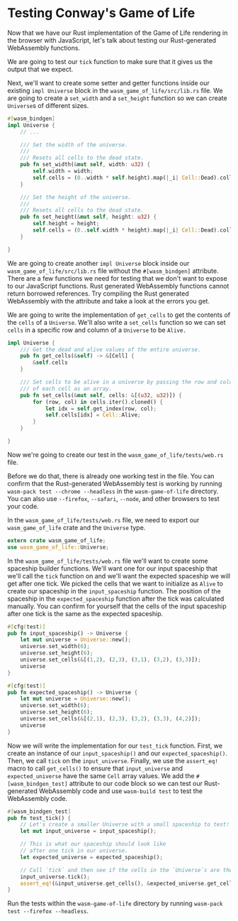 # Testing Conway's Game of Life

Now that we have our Rust implementation of the Game of Life rendering in the 
browser with JavaScript, let's talk about testing our Rust-generated 
WebAssembly functions.

We are going to test our `tick` function to make sure that it gives us the 
output that we expect.

Next, we'll want to create some setter and getter 
functions inside our existing `impl Universe` block in the
`wasm_game_of_life/src/lib.rs` file. We are going to create a `set_width`
and a `set_height` function so we can create `Universe`s of different sizes.

```rust
#[wasm_bindgen]
impl Universe { 
    // ...

    /// Set the width of the universe.
    ///
    /// Resets all cells to the dead state.
    pub fn set_width(&mut self, width: u32) {
        self.width = width;
        self.cells = (0..width * self.height).map(|_i| Cell::Dead).collect();
    }

    /// Set the height of the universe.
    ///
    /// Resets all cells to the dead state.
    pub fn set_height(&mut self, height: u32) {
        self.height = height;
        self.cells = (0..self.width * height).map(|_i| Cell::Dead).collect();
    }

}
```

We are going to create another `impl Universe` block inside our
`wasm_game_of_life/src/lib.rs` file without the `#[wasm_bindgen]` attribute.
There are a few functions we need for testing that we don't want to expose to
our JavaScript functions. Rust generated WebAssembly functions cannot return
borrowed references. Try compiling the Rust generated WebAssembly with the
attribute and take a look at the errors you get.

We are going to write the implementation of `get_cells` to get the contents of
the `cells` of a `Universe`. We'll also write a `set_cells` function so we can
set `cells` in a specific row and column of a `Universe` to be `Alive.`

```rust
impl Universe {
    /// Get the dead and alive values of the entire universe.
    pub fn get_cells(&self) -> &[Cell] {
        &self.cells
    }

    /// Set cells to be alive in a universe by passing the row and column
    /// of each cell as an array.
    pub fn set_cells(&mut self, cells: &[(u32, u32)]) {
        for (row, col) in cells.iter().cloned() {
            let idx = self.get_index(row, col);
            self.cells[idx] = Cell::Alive;
        }
    }

}
```

Now we're going to create our test in the `wasm_game_of_life/tests/web.rs` file.

Before we do that, there is already one working test in the file. You can
confirm that the Rust-generated WebAssembly test is working by running
`wasm-pack test --chrome --headless` in the `wasm-game-of-life` directory.
You can also use `--firefox`, `--safari`, `--node`, and other browsers to test
your code.

In the `wasm_game_of_life/tests/web.rs` file, we need to export our
`wasm_game_of_life` crate and the `Universe` type.

```rust
extern crate wasm_game_of_life;
use wasm_game_of_life::Universe;
```

In the `wasm_game_of_life/tests/web.rs` file we'll want to create some
spaceship builder functions. We'll want one for our input spaceship that we'll
call the `tick` function on and we'll want the expected spaceship we will get
after one tick. We picked the cells that we want to initialize as `Alive` to
create our spaceship in the `input_spaceship` function. The position of the
spaceship in the `expected_spaceship` function after the tick was calculated
manually. You can confirm for yourself that the cells of the input spaceship
after one tick is the same as the expected spaceship.

```rust
#[cfg(test)]
pub fn input_spaceship() -> Universe {
    let mut universe = Universe::new();
    universe.set_width(6);
    universe.set_height(6);
    universe.set_cells(&[(1,2), (2,3), (3,1), (3,2), (3,3)]);
    universe
}

#[cfg(test)]
pub fn expected_spaceship() -> Universe {
    let mut universe = Universe::new();
    universe.set_width(6);
    universe.set_height(6);
    universe.set_cells(&[(2,1), (2,3), (3,2), (3,3), (4,2)]);
    universe
}
```

Now we will write the implementation for our `test_tick` function. First, we
create an instance of our `input_spaceship()` and our `expected_spaceship()`.
Then, we call `tick` on the `input_universe`. Finally, we use the `assert_eq!`
macro to call `get_cells()` to ensure that `input_universe` and
`expected_universe` have the same `Cell` array values. We add the
`#[wasm_bindgen_test]` attribute to our code block so we can test our
Rust-generated WebAssembly code and use `wasm-build test` to test the
WebAssembly code.

```rust
#[wasm_bindgen_test]
pub fn test_tick() {
    // Let's create a smaller Universe with a small spaceship to test!
    let mut input_universe = input_spaceship();

    // This is what our spaceship should look like
    // after one tick in our universe.
    let expected_universe = expected_spaceship();

    // Call `tick` and then see if the cells in the `Universe`s are the same.
    input_universe.tick();
    assert_eq!(&input_universe.get_cells(), &expected_universe.get_cells());
}
```

Run the tests within the `wasm-game-of-life` directory by running
`wasm-pack test --firefox --headless`.
